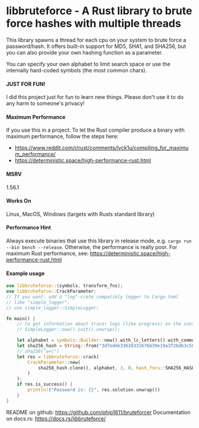 # libbruteforce - A Rust library to brute force hashes with multiple threads

This library spawns a thread for each cpu on your system to
brute force a password/hash. It offers built-in support for MD5, SHA1,
and SHA256, but you can also provide your own hashing function as a
parameter.

You can specify your own alphabet to limit search space or use the
internally hard-coded symbols (the most common chars).

#### JUST FOR FUN!
I did this project just for fun to learn new things. Please don't
use it to do any harm to someone's privacy!

#### Maximum Performance
If you use this in a project: To let the Rust compiler produce a binary with maximum performance,
follow the steps here:
- <https://www.reddit.com/r/rust/comments/lyck1u/compiling_for_maximum_performance/>
- <https://deterministic.space/high-performance-rust.html>

#### MSRV
1.56.1

#### Works On
Linux, MacOS, Windows (targets with Rusts standard library)

#### Performance Hint
Always execute binaries that use this library in release mode, e.g. `cargo run --bin bench --release`.
Otherwise, the performance is really poor. For maximum Rust performance, see:
<https://deterministic.space/high-performance-rust.html>

#### Example usage
```rust
use libbruteforce::{symbols, transform_fns};
use libbruteforce::CrackParameter;
// If you want: add a "log"-crate compatibly logger to Cargo.toml
// like "simple_logger".
// use simple_logger::SimpleLogger;

fn main() {
    // to get information about trace! logs (like progress) on the console
    // SimpleLogger::new().init().unwrap();

    let alphabet = symbols::Builder::new().with_lc_letters().with_common_special_chars().build();
    let sha256_hash = String::from("3d7edde33628331676b39e19a3f2bdb3c583960ad8d865351a32e2ace7d8e02d");
    // sha256("a+c")
    let res = libbruteforce::crack(
        CrackParameter::new(
            sha256_hash.clone(), alphabet, 3, 0, hash_fncs::SHA256_HASHING, true,
        )
    );
    if res.is_success() {
        println!("Password is: {}", res.solution.unwrap())
    }
}
```


README on github: <https://github.com/phip1611/bruteforcer>
Documentation on docs.rs: <https://docs.rs/libbruteforce/>
